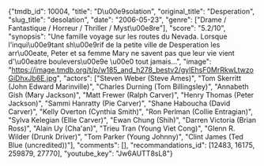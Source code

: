{"tmdb_id": 10004, "title": "D\u00e9solation", "original_title": "Desperation", "slug_title": "desolation", "date": "2006-05-23", "genre": ["Drame / Fantastique / Horreur / Thriller / Myst\u00e8re"], "score": "5.2/10", "synopsis": "Une famille voyage sur les routes du Nevada. Lorsque l'inqui\u00e9tant sh\u00e9rif de la petite ville de Desperation les arr\u00eate, Peter et sa femme Mary ne savent pas que leur vie vient d'\u00eatre boulevers\u00e9e \u00e0 tout jamais...", "image": "https://image.tmdb.org/t/p/w185_and_h278_bestv2/gylEhsF0MrRkwLtwzoGiDhxJb6E.jpg", "actors": ["Steven Weber (Steve Ames)", "Tom Skerritt (John Edward Marinville)", "Charles Durning (Tom Billingsley)", "Annabeth Gish (Mary Jackson)", "Matt Frewer (Ralph Carver)", "Henry Thomas (Peter Jackson)", "Sammi Hanratty (Pie Carver)", "Shane Haboucha (David Carver)", "Kelly Overton (Cynthia Smith)", "Ron Perlman (Collie Entragian)", "Sylva Kelegian (Ellie Carver)", "Ewan Chung (Shih)", "Darren Victoria (Brian Ross)", "Alain Uy (Cha'an)", "Trieu Tran (Young Viet Cong)", "Glenn R. Wilder (Drunk Driver)", "Tom Parker (Young Johnny)", "Clint James (Ted Blue (uncredited))"], "comments": [], "recommandations_id": [12483, 16175, 259879, 27770], "youtube_key": "Jw6AUTT8sL8"}
